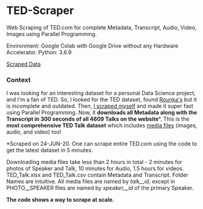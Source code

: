 # TED-Scraper
Web Scraping of TED.com for complete Metadata, Transcript, Audio, Video, Images using Parallel Programming.

Environment: Google Colab with Google Drive without any Hardware Accelerator. Python: 3.6.9

[Scraped Data](https://www.kaggle.com/thegupta/ted-talk)


### Context

I was looking for an interesting dataset for a personal Data Science project, and I'm a fan of TED. So, I looked for the TED dataset, found [Rounka's](https://www.kaggle.com/rounakbanik/ted-talks) but it is incomplete and outdated. Then, [I scraped myself](https://github.com/The-Gupta/TED-Scraper/blob/master/Scraper.ipynb) and made it super fast using Parallel Programming. Now, it **downloads all Metadata along with the Transcript in 300 seconds of all 4609 Talks on the website***. This is the **most comprehensive TED Talk dataset** which includes [media files](https://drive.google.com/drive/folders/1clqw9izazxafPDuIekXQYYdI-J42VvCR) (images, audio, and video) too!

*Scraped on 24-JUN-20. One can scrape entire TED.com using the code to get the latest dataset in 5 minutes.

Downloading media files take less than 2 hours in total - 2 minutes for photos of Speaker and Talk, 10 minutes for Audio, 1.5 hours for videos. <br> TED_Talk.xlsx and TED_Talk.csv contain Metadata and Transcript. Folder Names are intuitive. All media files are named by _talk__id_, except in PHOTO__SPEAKER files are named by _speaker__id_ of the primary Speaker.

**The code shows a way to scrape at scale.** 
